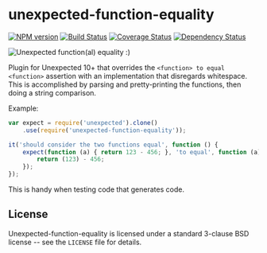 unexpected-function-equality
============================

[![NPM version](https://badge.fury.io/js/unexpected-function-equality.svg)](http://badge.fury.io/js/unexpected-function-equality)
[![Build Status](https://travis-ci.org/unexpectedjs/unexpected-function-equality.svg?branch=master)](https://travis-ci.org/unexpectedjs/unexpected-function-equality)
[![Coverage Status](https://coveralls.io/repos/unexpectedjs/unexpected-function-equality/badge.svg)](https://coveralls.io/r/unexpectedjs/unexpected-function-equality)
[![Dependency Status](https://david-dm.org/unexpectedjs/unexpected-function-equality.svg)](https://david-dm.org/unexpectedjs/unexpected-function-equality)

![Unexpected function(al) equality :)](http://40.media.tumblr.com/a39b945c1fa8a2429baf0d962919a11a/tumblr_my6qxb7Ogz1rcb0d2o1_1280.jpg)

Plugin for Unexpected 10+ that overrides the `<function> to equal <function>`
assertion with an implementation that disregards whitespace. This is
accomplished by parsing and pretty-printing the functions, then doing a string
comparison.

Example:

```js
var expect = require('unexpected').clone()
    .use(require('unexpected-function-equality'));

it('should consider the two functions equal', function () {
    expect(function (a) { return 123 - 456; }, 'to equal', function (a) {
        return (123) - 456;
    });
});
```

This is handy when testing code that generates code.


License
-------

Unexpected-function-equality is licensed under a standard 3-clause BSD license -- see the `LICENSE` file for details.

